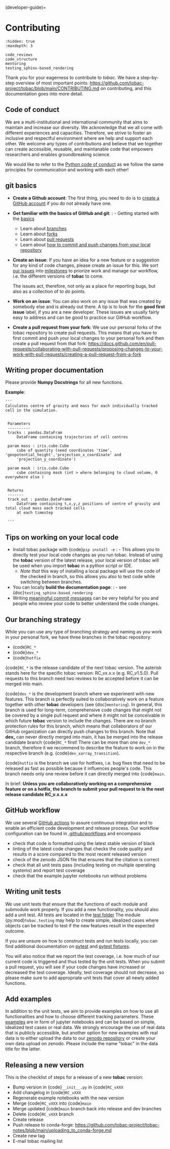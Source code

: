 (developer-guide)=

# Contributing

```{toctree}
:hidden: true
:maxdepth: 3

code_reviews
code_structure
mentoring
testing_sphinx-based_rendering
```

Thank you for your eagerness to contribute to *tobac*. We have a step-by-step overview of most important points: <https://github.com/tobac-project/tobac/blob/main/CONTRIBUTING.md> on contributing, and this documentation goes into more detail.

## Code of conduct

We are a multi-institutional and international community that aims to maintain and increase our diversity. We acknowledge that we all come with different experiences and capacities. Therefore, we strive to foster an inclusive and respectful environment where we help and support each other. We welcome any types of contributions and believe that we together can create accessible, reusable, and maintanable code that empowers researchers and enables groundbreaking science.

We would like to refer to the [Python code of conduct](https://www.python.org/psf/conduct/) as we follow the same principles for communication and working with each other!

## git basics

- **Create a Github account**: The first thing, you need to do is to [create a GitHub account](https://docs.github.com/en/get-started/signing-up-for-github/signing-up-for-a-new-github-account) if you do not already have one.

- **Get familiar with the basics of GitHub and git**:
  : - Getting started with the [basics](https://docs.github.com/en/get-started/quickstart/hello-world)
    - Learn about [branches](https://docs.github.com/en/pull-requests/collaborating-with-pull-requests/proposing-changes-to-your-work-with-pull-requests/about-branches)
    - Learn about [forks](https://docs.github.com/en/get-started/quickstart/fork-a-repo)
    - Learn about [pull requests](https://docs.github.com/en/pull-requests/collaborating-with-pull-requests/proposing-changes-to-your-work-with-pull-requests/about-pull-requests)
    - Learn about [how to commit and push changes from your local repository](https://docs.github.com/en/migrations/importing-source-code/using-the-command-line-to-import-source-code/adding-locally-hosted-code-to-github)

- **Create an issue**: If you have an idea for a new feature or a suggestion for any kind of code changes, please create an issue for this. We sort [our issues](https://github.com/tobac-project/tobac/issues) into [milestones](https://github.com/tobac-project/tobac/milestones) to priorize work and manage our workflow, i.e. the different versions of **tobac** to come.

  The issues act, therefore, not only as a place for reporting bugs, but also as a collection of *to do* points.

- **Work on an issue**: You can also work on any issue that was created by somebody else and is already out there. A tip is to look for the **good first issue** label, if you are a new developer. These issues are usually fairly easy to address and can be good to practice our GitHub workflow.

- **Create a pull request from your fork:** We use our personal forks of the tobac repository to create pull requests. This means that you have to first commit and push your local changes to your personal fork and then create a pull request from that fork: <https://docs.github.com/en/pull-requests/collaborating-with-pull-requests/proposing-changes-to-your-work-with-pull-requests/creating-a-pull-request-from-a-fork>

## Writing proper documentation

Please provide **Numpy Docstrings** for all new functions.

**Example**:

```
'''
Calculates centre of gravity and mass for each individually tracked cell in the simulation.


 Parameters
 ----------
 tracks : pandas.DataFram
     DataFrame containing trajectories of cell centres

 param mass : iris.cube.Cube
     cube of quantity (need coordinates 'time', 'geopotential_height','projection_x_coordinate' and
     'projection_y_coordinate')

 param mask : iris.cube.Cube
     cube containing mask (int > where belonging to cloud volume, 0 everywhere else )


 Returns
 -------
 track_out : pandas.DataFrame
     Dataframe containing t,x,y,z positions of centre of gravity and total cloud mass each tracked cells
     at each timestep

 '''
```

## Tips on working on your local code

- Install tobac package with {code}`pip install -e`
  : - This allows you to directly test your local code changes as you run tobac. Instead of using the **tobac** version of the latest release, your local version of tobac will be used when you import **tobac** in a python script or IDE.
    - *Note that* this way of installing a local package will use the code of the checked in branch, so this allows you also to test code while switching between branches.
- You can locally **build the documentation page**:
  : - see {doc}`testing_sphinx-based_rendering`
- Writing [meaningful commit messages](https://www.conventionalcommits.org/en/v1.0.0/) can be very helpful for you and people who review your code to better understand the code changes.

## Our branching strategy

While you can use any type of branching strategy and naming as you work in your personal fork, we have three branches in the tobac repository:

- {code}`RC_*`
- {code}`dev_*`
- {code}`hotfix`

{code}`RC_*` is the release candidate of the next tobac version. The asterisk stands here for the specific tobac version: RC_vx.x.x (e.g. RC_v1.5.0). Pull requests to this branch need two reviews to be accepted before it can be merged into main.

{code}`dev_*` is the development branch where we experiment with new features. This branch is perfectly suited to collaboratively work on a feature together with other **tobac** developers (see {doc}`mentoring`). In general, this branch is used for long-term, comprehensive code changes that might not be covered by a single pull request and where it might not be conceivable in which future **tobac** version to include the changes. There are no branch protection rules for this branch, which means that collaborators of our GitHub organization can directly push changes to this branch. Note that **dev\_** can never directly merged into main, it has be merged into the release candidate branch {code}`RC_*` first! There can be more than one `dev_*` branch, therefore it we recommend to describe the feature to work on in the respective branch (e.g. {code}`dev_xarray_transition`).

{code}`hotfix` is the branch we use for hotfixes, i.e. bug fixes that need to be released as fast as possible because it influences people's code. This branch needs only one review before it can directly merged into {code}`main`.

In brief: **Unless you are collaboratively working on a comprehensive feature or on a hotfix, the branch to submit your pull request to is the next release candidate RC_v.x.x.x**

## GitHub workflow

We use several [GitHub actions](https://docs.github.com/en/actions/learn-github-actions/understanding-github-actions) to
assure continuous integration and to enable an efficient code development and release process. Our workflow
configuration can be found in
[.github/workflows](https://github.com/tobac-project/tobac/tree/main/.github/workflows) and encompass

- check that code is formatted using the latest stable version of black
- linting of the latest code changes that checks the code quality and results in a score compared to the most recent released version
- check of the zenodo JSON file that ensures that the citation is correct
- check that all unit tests pass (including testing on multiple operating systems) and report test coverage
- check that the example jupyter notebooks run without problems

## Writing unit tests

We use unit tests that ensure that the functions of each module and submodule work properly. If you add a new
functionality, you should also add a unit test. All tests are located in the [test
folder](https://github.com/tobac-project/tobac/tree/main/tobac/tests) The module {py:mod}`tobac.testing` may help to
create simple, idealized cases where objects can be tracked to test if the new features result in the expected outcome.

If you are unsure on how to construct tests and run tests locally, you can find additional documentation on
[pytest](https://docs.pytest.org/en/7.1.x/getting-started.html) and [pytest
fixtures](https://docs.pytest.org/en/6.2.x/fixture.html).

You will also notice that we report the test coverage, i.e. how much of our current code is triggered and thus tested by
the unit tests. When you submit a pull request, you will see if your code changes have increased or decreased the test
coverage. Ideally, test coverage should not decrease, so please make sure to add appropriate unit tests that cover
all newly added functions.

## Add examples

In addition to the unit tests, we aim to provide examples on how to use all functionalities and how to choose different
tracking parameters. These [examples](https://github.com/tobac-project/tobac/tree/main/examples) are in form of jupyter
notebooks and can be based on simple, idealized test cases or real data. We strongly encourage the use of real data that
is publicly accessible, but another option for new examples with real data is to either upload the data to our [zenodo
repository](https://zenodo.org/records/10863405) or create your own data upload on zenodo. Please include the name "tobac" in the data title for the latter.

## Releasing a new version

This is the checklist of steps for a release of a new **tobac** version:

- Bump version in {code}`__init__.py` in {code}`RC_vXXX`
- Add changelog in {code}`RC_vXXX`
- Regenerate example notebooks with the new version
- Merge {code}`RC_vXXX` into {code}`main`
- Merge updated {code}`main` branch back into release and dev branches
- Delete {code}`RC_vXXX` branch
- Create release
- Push release to conda-forge: <https://github.com/tobac-project/tobac-notes/blob/main/uploading_to_conda-forge.md>
- Create new tag
- E-mail tobac mailing list
